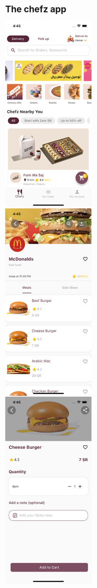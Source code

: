 # The chefz app

<img width="276" alt="5" src="https://github.com/hadeel-harbi/The_chefz_app/blob/main/screenshots/home_screen.png">
<img width="276" alt="5" src="https://github.com/hadeel-harbi/The_chefz_app/blob/main/screenshots/restaurant_details.png">
<img width="276" alt="5" src="https://github.com/hadeel-harbi/The_chefz_app/blob/main/screenshots/food_details.png">
